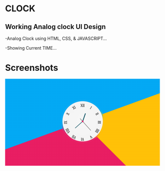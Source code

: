 #  CLOCK

## Working Analog clock UI Design


-Analog Clock using HTML, CSS, & JAVASCRIPT...

-Showing Current TIME...

# Screenshots

![App Screenshot](./assets/images/clock%20ui.png)
